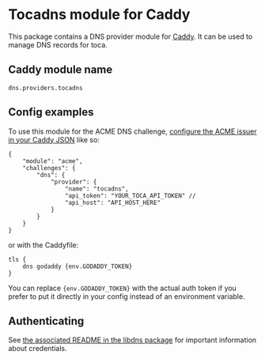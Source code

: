 # Tocadns module for Caddy

This package contains a DNS provider module for [Caddy](https://github.com/caddyserver/caddy). It can be used to manage DNS records for toca.

## Caddy module name

```
dns.providers.tocadns
```

## Config examples

To use this module for the ACME DNS challenge, [configure the ACME issuer in your Caddy JSON](https://caddyserver.com/docs/json/apps/tls/automation/policies/issuer/acme/) like so:

```
{
	"module": "acme",
	"challenges": {
		"dns": {
			"provider": {
				"name": "tocadns",
				"api_token": "YOUR_TOCA_API_TOKEN" //
				"api_host": "API_HOST_HERE"
			}
		}
	}
}
```

or with the Caddyfile:

```
tls {
	dns godaddy {env.GODADDY_TOKEN}
}
```

You can replace `{env.GODADDY_TOKEN}` with the actual auth token if you prefer to put it directly in your config instead of an environment variable.

## Authenticating

See [the associated README in the libdns package](https://github.com/libdns/godaddy) for important information about credentials.